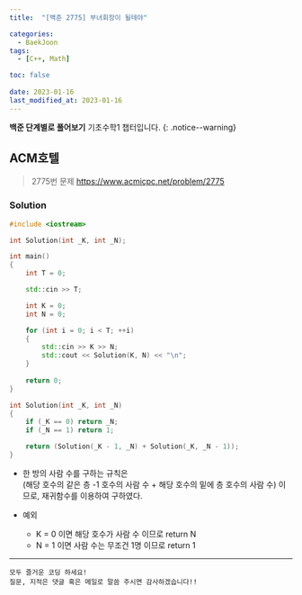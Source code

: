 ```yaml
---
title:  "[백준 2775] 부녀회장이 될테야"

categories:
  - BaekJoon
tags:
  - [C++, Math]

toc: false
 
date: 2023-01-16
last_modified_at: 2023-01-16
---
```


**백준 단계별로 풀어보기** 기초수학1 챕터입니다.
{: .notice--warning}


## ACM호텔

> 2775번 문제 <https://www.acmicpc.net/problem/2775>

### Solution
```cpp
#include <iostream>

int Solution(int _K, int _N);

int main()
{
	int T = 0;

	std::cin >> T;

	int K = 0;
	int N = 0;

	for (int i = 0; i < T; ++i)
	{
		std::cin >> K >> N;
		std::cout << Solution(K, N) << "\n";
	}
	 
	return 0;
}

int Solution(int _K, int _N)
{
	if (_K == 0) return _N;
	if (_N == 1) return 1;

	return (Solution(_K - 1, _N) + Solution(_K, _N - 1));
}
```

- 한 방의 사람 수를 구하는 규칙은  
  (해당 호수의 같은 층 -1 호수의 사람 수 + 해당 호수의 밑에 층 호수의 사람 수) 이므로,
  재귀함수를 이용하여 구하였다.

- 예외
  - K = 0 이면 해당 호수가 사람 수 이므로 return N
  - N = 1 이면 사람 수는 무조건 1명 이므로 return 1

***

    모두 즐거운 코딩 하세요!
    질문, 지적은 댓글 혹은 메일로 말씀 주시면 감사하겠습니다!!
    